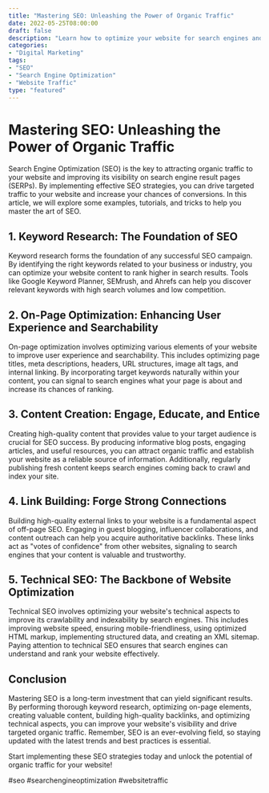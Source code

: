 ```yaml
---
title: "Mastering SEO: Unleashing the Power of Organic Traffic"
date: 2022-05-25T08:00:00
draft: false
description: "Learn how to optimize your website for search engines and drive organic traffic with effective SEO strategies."
categories:
- "Digital Marketing"
tags:
- "SEO"
- "Search Engine Optimization"
- "Website Traffic"
type: "featured"
---
```


# Mastering SEO: Unleashing the Power of Organic Traffic

Search Engine Optimization (SEO) is the key to attracting organic traffic to your website and improving its visibility on search engine result pages (SERPs). By implementing effective SEO strategies, you can drive targeted traffic to your website and increase your chances of conversions. In this article, we will explore some examples, tutorials, and tricks to help you master the art of SEO.

## 1. Keyword Research: The Foundation of SEO

Keyword research forms the foundation of any successful SEO campaign. By identifying the right keywords related to your business or industry, you can optimize your website content to rank higher in search results. Tools like Google Keyword Planner, SEMrush, and Ahrefs can help you discover relevant keywords with high search volumes and low competition.

## 2. On-Page Optimization: Enhancing User Experience and Searchability

On-page optimization involves optimizing various elements of your website to improve user experience and searchability. This includes optimizing page titles, meta descriptions, headers, URL structures, image alt tags, and internal linking. By incorporating target keywords naturally within your content, you can signal to search engines what your page is about and increase its chances of ranking.

## 3. Content Creation: Engage, Educate, and Entice

Creating high-quality content that provides value to your target audience is crucial for SEO success. By producing informative blog posts, engaging articles, and useful resources, you can attract organic traffic and establish your website as a reliable source of information. Additionally, regularly publishing fresh content keeps search engines coming back to crawl and index your site.

## 4. Link Building: Forge Strong Connections

Building high-quality external links to your website is a fundamental aspect of off-page SEO. Engaging in guest blogging, influencer collaborations, and content outreach can help you acquire authoritative backlinks. These links act as "votes of confidence" from other websites, signaling to search engines that your content is valuable and trustworthy.

## 5. Technical SEO: The Backbone of Website Optimization

Technical SEO involves optimizing your website's technical aspects to improve its crawlability and indexability by search engines. This includes improving website speed, ensuring mobile-friendliness, using optimized HTML markup, implementing structured data, and creating an XML sitemap. Paying attention to technical SEO ensures that search engines can understand and rank your website effectively.

## Conclusion

Mastering SEO is a long-term investment that can yield significant results. By performing thorough keyword research, optimizing on-page elements, creating valuable content, building high-quality backlinks, and optimizing technical aspects, you can improve your website's visibility and drive targeted organic traffic. Remember, SEO is an ever-evolving field, so staying updated with the latest trends and best practices is essential.

Start implementing these SEO strategies today and unlock the potential of organic traffic for your website!

\#seo #searchengineoptimization #websitetraffic
